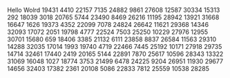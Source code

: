 Hello Wolrd
19431
4410
22157
7135
24882
9861
27608
12587
30334
15313
292
18039
3018
20765
5744
23490
8469
26216
11195
28942
13921
31668
16647
1626
19373
4352
22099
7078
24824
26642
11621
29368
14346
32093
17072
2051
19798
4777
22524
7503
25250
10229
27976
12955
30701
15680
659
18406
3385
21132
6111
23858
8837
26584
11563
29310
14288
32035
17014
1993
19740
4719
22466
7445
25192
10171
27918
29735
14714
32461
17440
2419
20165
5144
22891
7870
25617
10596
28343
13322
31069
16048
1027
18774
3753
21499
6478
24225
9204
26951
11930
29677
14656
32403
17382
2361
20108
5086
22833
7812
25559
10538
28285
